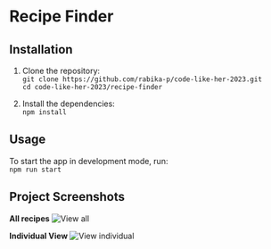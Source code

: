 # Recipe Finder

## Installation
1. Clone the repository:  
   `git clone https://github.com/rabika-p/code-like-her-2023.git`  
   `cd code-like-her-2023/recipe-finder`

2. Install the dependencies:  
    `npm install`  
   
## Usage  
To start the app in development mode, run:  
    `npm run start`  

## Project Screenshots
**All recipes**
![View all](https://github.com/rabika-p/code-like-her-2023/assets/60596856/54aee563-4ba2-475f-8c9c-36c07bc66b55)
  
**Individual View**
![View individual](https://github.com/rabika-p/code-like-her-2023/assets/60596856/edb56dad-cbd3-4654-9219-f9ad6d1c6ca8)